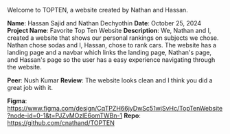 Welcome to TOPTEN, a website created by Nathan and Hassan. 

**Name**: Hassan Sajid and Nathan Dechyothin
**Date**: October 25, 2024
**Project Name**: Favorite Top Ten Website
**Description**: We, Nathan and I, created a website that shows our personal rankings on subjects we chose. Nathan chose sodas and I, Hassan, chose to rank cars. The website has a landing page and a navbar which links the landing page, Nathan's page, and Hassan's page so the user has a easy experience navigating through the website.
 
**Peer**: Nush Kumar 
**Review**: The website looks clean and I think you did a great job with it.

**Figma**: https://www.figma.com/design/CqTPZH66jyDwSc51wjSvHc/TopTenWebsite?node-id=0-1&t=PJZvMOzlE6omTWBn-1
**Repo**: https://github.com/cnathand/TOPTEN

